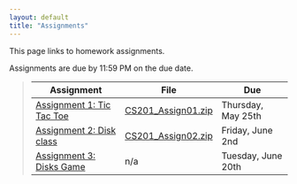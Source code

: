 ```yaml
---
layout: default
title: "Assignments"
---
```


This page links to homework assignments.

Assignments are due by 11:59 PM on the due date.

> Assignment | File | Due
> ---------- | ---- | ---
> [Assignment 1: Tic Tac Toe](assign01.html) | [CS201\_Assign01.zip](CS201_Assign01.zip) | Thursday, May 25th
> [Assignment 2: Disk class](assign02.html) | [CS201\_Assign02.zip](CS201_Assign02.zip) | Friday, June 2nd
> [Assignment 3: Disks Game](assign03.html) | n/a | Tuesday, June 20th

<!--
> [Assignment 2: Disk class](assign02.html) | [CS201\_Assign02.zip](CS201_Assign02.zip) | Monday, Sept 19th
> [Assignment 3: Disks Game](assign03.html) | n/a | Wednesday, Sept 28th
> [Assignment 4: Klondike](assign04.html) | [CS201\_Assign04.zip](CS201_Assign04.zip) | MS 1: Friday, Oct 14th<br>MS 2: Friday, Nov 4th
> [Assignment 5: Mandelbrot Set Renderer](assign05.html) | [CS201\_Assign05.zip](CS201_Assign05.zip) | Friday, Nov 18th
> [Assignment 6: Web Crawler](assign06.html) | [CS201\_Assign06\_MS1.zip](CS201_Assign06_MS1.zip)<br>[CS201\_Assign06\_MS2.zip](CS201_Assign06_MS2.zip) | MS1: Tuesday, Dec 6th<br>MS2: Tuesday, Dec 13th
-->
